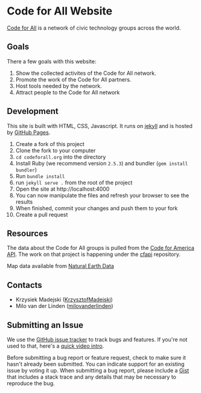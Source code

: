 Code for All Website
=============

[Code for All](http://codeforall.org) is a network of civic technology groups across the world.

Goals
-----

There a few goals with this website:

1. Show the collected activites of the Code for All network.
2. Promote the work of the Code for All partners.
3. Host tools needed by the network.
4. Attract people to the Code for All network


Development
-------
This site is built with HTML, CSS, Javascript. It runs on [jekyll](http://jekyllrb.com/) and is hosted by [GitHub Pages](https://pages.github.com/).

1. Create a fork of this project
1. Clone the fork to your computer
1. `cd codeforall.org` into the directory
1. Install Ruby (we recommend version `2.5.3`) and bundler (`gem install bundler`)
1. Run `bundle install`
1. run `jekyll serve .` from the root of the project
1. Open the site at http://localhost:4000
1. You can now manipulate the files and refresh your browser to see the results
1. When finished, commit your changes and push them to your fork
1. Create a pull request

Resources
-------
The data about the Code for All groups is pulled from the [Code for America API](http://codeforamerica.org/api). The work on that project is happening under the [cfapi](https://github.com/codeforamerica/cfapi) repository.

Map data available from [Natural Earth Data](http://www.naturalearthdata.com/downloads/110m-cultural-vectors/)

Contacts
--------
* Krzysiek Madejski ([KrzysztofMadejski](https://github.com/KrzysztofMadejski))
* Milo van der Linden ([milovanderlinden](https://github.com/milovanderlinden))


Submitting an Issue
-------------------

We use the [GitHub issue tracker](https://github.com/Code-for-All/codeforall.org/issues) to track bugs and features. If you're not used to that, here's a [quick video intro](https://www.youtube.com/watch?v=KlrJVSJRUN4).

Before submitting a bug report or feature request, check to make sure it hasn't
already been submitted. You can indicate support for an existing issue by
voting it up. When submitting a bug report, please include a [Gist][] that
includes a stack trace and any details that may be necessary to reproduce the
bug.

[gist]: https://gist.github.com/
